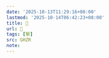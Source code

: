 ```yaml
---
date: '2025-10-13T11:29:16+08:00'
lastmod: '2025-10-14T06:42:23+08:00'
title: 󰠳
url: 󰠳
tags: [掔]
src: GHZR
note:
---
```

